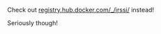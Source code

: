 Check out [registry.hub.docker.com/_/irssi/](https://registry.hub.docker.com/_/irssi/) instead!

Seriously though!
